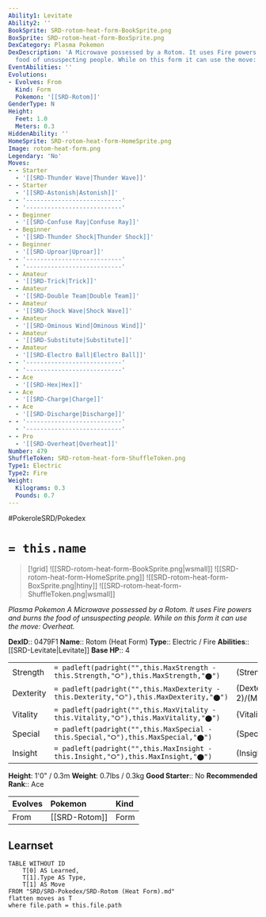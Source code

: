 ```yaml
---
Ability1: Levitate
Ability2: ''
BookSprite: SRD-rotom-heat-form-BookSprite.png
BoxSprite: SRD-rotom-heat-form-BoxSprite.png
DexCategory: Plasma Pokemon
DexDescription: 'A Microwave possessed by a Rotom. It uses Fire powers and burns the
  food of unsuspecting people. While on this form it can use the move: Overheat.'
EventAbilities: ''
Evolutions:
- Evolves: From
  Kind: Form
  Pokemon: '[[SRD-Rotom]]'
GenderType: N
Height:
  Feet: 1.0
  Meters: 0.3
HiddenAbility: ''
HomeSprite: SRD-rotom-heat-form-HomeSprite.png
Image: rotom-heat-form.png
Legendary: 'No'
Moves:
- - Starter
  - '[[SRD-Thunder Wave|Thunder Wave]]'
- - Starter
  - '[[SRD-Astonish|Astonish]]'
- - '---------------------------'
  - '---------------------------'
- - Beginner
  - '[[SRD-Confuse Ray|Confuse Ray]]'
- - Beginner
  - '[[SRD-Thunder Shock|Thunder Shock]]'
- - Beginner
  - '[[SRD-Uproar|Uproar]]'
- - '---------------------------'
  - '---------------------------'
- - Amateur
  - '[[SRD-Trick|Trick]]'
- - Amateur
  - '[[SRD-Double Team|Double Team]]'
- - Amateur
  - '[[SRD-Shock Wave|Shock Wave]]'
- - Amateur
  - '[[SRD-Ominous Wind|Ominous Wind]]'
- - Amateur
  - '[[SRD-Substitute|Substitute]]'
- - Amateur
  - '[[SRD-Electro Ball|Electro Ball]]'
- - '---------------------------'
  - '---------------------------'
- - Ace
  - '[[SRD-Hex|Hex]]'
- - Ace
  - '[[SRD-Charge|Charge]]'
- - Ace
  - '[[SRD-Discharge|Discharge]]'
- - '---------------------------'
  - '---------------------------'
- - Pro
  - '[[SRD-Overheat|Overheat]]'
Number: 479
ShuffleToken: SRD-rotom-heat-form-ShuffleToken.png
Type1: Electric
Type2: Fire
Weight:
  Kilograms: 0.3
  Pounds: 0.7
---
```


#PokeroleSRD/Pokedex

# `= this.name`

> [!grid]
> ![[SRD-rotom-heat-form-BookSprite.png|wsmall]]
> ![[SRD-rotom-heat-form-HomeSprite.png]]
> ![[SRD-rotom-heat-form-BoxSprite.png|htiny]]
> ![[SRD-rotom-heat-form-ShuffleToken.png|wsmall]]


*Plasma Pokemon*
*A Microwave possessed by a Rotom. It uses Fire powers and burns the food of unsuspecting people. While on this form it can use the move: Overheat.*

**DexID**:: 0479F1
**Name**:: Rotom (Heat Form)
**Type**:: Electric / Fire
**Abilities**:: [[SRD-Levitate|Levitate]]
**Base HP**:: 4

|           |                                                                                        |                                          |
| --------- | -------------------------------------------------------------------------------------- | ---------------------------------------- |
| Strength  | `= padleft(padright("",this.MaxStrength - this.Strength,"⭘"),this.MaxStrength,"⬤")`    | (Strength::2)/(MaxStrength::4)   |
| Dexterity | `= padleft(padright("",this.MaxDexterity - this.Dexterity,"⭘"),this.MaxDexterity,"⬤")` | (Dexterity:: 2)/(MaxDexterity::5) |
| Vitality  | `= padleft(padright("",this.MaxVitality - this.Vitality,"⭘"),this.MaxVitality,"⬤")`    | (Vitality::3)/(MaxVitality::6)   |
| Special   | `= padleft(padright("",this.MaxSpecial - this.Special,"⭘"),this.MaxSpecial,"⬤")`       | (Special::3)/(MaxSpecial::6)     |
| Insight   | `= padleft(padright("",this.MaxInsight - this.Insight,"⭘"),this.MaxInsight,"⬤")`       | (Insight::3)/(MaxInsight::6)     |

**Height**: 1'0" / 0.3m
**Weight**: 0.7lbs / 0.3kg
**Good Starter**:: No
**Recommended Rank**:: Ace

| Evolves   | Pokemon       | Kind   |
|:----------|:--------------|:-------|
| From      | [[SRD-Rotom]] | Form   |

## Learnset

```dataview
TABLE WITHOUT ID
    T[0] AS Learned,
    T[1].Type AS Type,
    T[1] AS Move
FROM "SRD/SRD-Pokedex/SRD-Rotom (Heat Form).md"
flatten moves as T
where file.path = this.file.path
```
